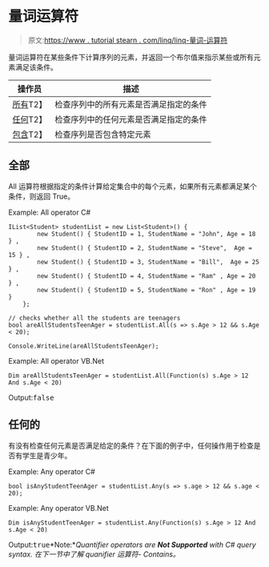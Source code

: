 # 量词运算符

> 原文:[https://www . tutorial stearn . com/linq/linq-量词-运算符](https://www.tutorialsteacher.com/linq/linq-quantifier-operators)

量词运算符在某些条件下计算序列的元素，并返回一个布尔值来指示某些或所有元素满足该条件。

| 操作员 | 描述 |
| --- | --- |
| [所有](#all)T2】 | 检查序列中的所有元素是否满足指定的条件 |
| [任何](#any)T2】 | 检查序列中的任何元素是否满足指定的条件 |
| [包含](/linq/linq-quantifier-operator-contains)T2】 | 检查序列是否包含特定元素 |

## 全部

All 运算符根据指定的条件计算给定集合中的每个元素，如果所有元素都满足某个条件，则返回 True。

Example: All operator C#

```
IList<Student> studentList = new List<Student>() { 
        new Student() { StudentID = 1, StudentName = "John", Age = 18 } ,
        new Student() { StudentID = 2, StudentName = "Steve",  Age = 15 } ,
        new Student() { StudentID = 3, StudentName = "Bill",  Age = 25 } ,
        new Student() { StudentID = 4, StudentName = "Ram" , Age = 20 } ,
        new Student() { StudentID = 5, StudentName = "Ron" , Age = 19 } 
    };

// checks whether all the students are teenagers    
bool areAllStudentsTeenAger = studentList.All(s => s.Age > 12 && s.Age < 20);

Console.WriteLine(areAllStudentsTeenAger);
```

Example: All operator VB.Net

```
Dim areAllStudentsTeenAger = studentList.All(Function(s) s.Age > 12 And s.Age < 20)
```

Output:<samp>false</samp>

## 任何的

有没有检查任何元素是否满足给定的条件？在下面的例子中，任何操作用于检查是否有学生是青少年。

Example: Any operator C#

```
bool isAnyStudentTeenAger = studentList.Any(s => s.age > 12 && s.age < 20);
```

Example: Any operator VB.Net

```
Dim isAnyStudentTeenAger = studentList.Any(Function(s) s.Age > 12 And s.Age < 20)
```

Output:<samp>true</samp>*Note:**Quantifier operators are **Not Supported** with C# query syntax.* *在下一节中了解 quanifier 运算符- Contains。*